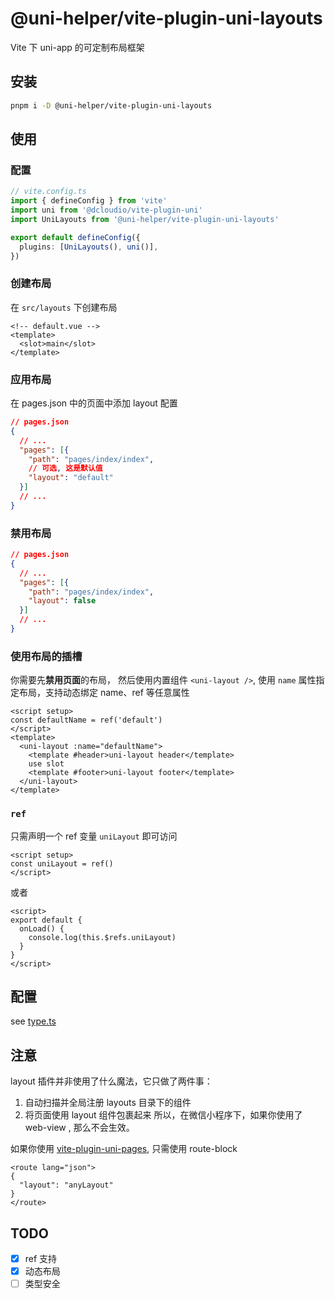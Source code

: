 # @uni-helper/vite-plugin-uni-layouts

Vite 下 uni-app 的可定制布局框架

## 安装

```bash
pnpm i -D @uni-helper/vite-plugin-uni-layouts
```

## 使用

### 配置

```ts
// vite.config.ts
import { defineConfig } from 'vite'
import uni from '@dcloudio/vite-plugin-uni'
import UniLayouts from '@uni-helper/vite-plugin-uni-layouts'

export default defineConfig({
  plugins: [UniLayouts(), uni()],
})
```

### 创建布局

在 `src/layouts` 下创建布局

```vue
<!-- default.vue -->
<template>
  <slot>main</slot>
</template>
```

### 应用布局

在 pages.json 中的页面中添加 layout 配置

```json
// pages.json
{
  // ...
  "pages": [{
    "path": "pages/index/index",
    // 可选, 这是默认值
    "layout": "default"
  }]
  // ...
}
```

### 禁用布局

```json
// pages.json
{
  // ...
  "pages": [{
    "path": "pages/index/index",
    "layout": false
  }]
  // ...
}
```

### 使用布局的插槽

你需要先**禁用页面**的布局， 然后使用内置组件 `<uni-layout />`, 使用 `name` 属性指定布局，支持动态绑定 name、ref 等任意属性

```vue
<script setup>
const defaultName = ref('default')
</script>
<template>
  <uni-layout :name="defaultName">
    <template #header>uni-layout header</template>
    use slot
    <template #footer>uni-layout footer</template>
  </uni-layout>
</template>
```

### `ref`

只需声明一个 ref 变量 `uniLayout` 即可访问

```vue
<script setup>
const uniLayout = ref()
</script>
```
或者

```vue
<script>
export default {
  onLoad() {
    console.log(this.$refs.uniLayout)
  }
}
</script>
```

## 配置

see [type.ts](./src/types.ts)

## 注意

layout 插件并非使用了什么魔法，它只做了两件事：

1. 自动扫描并全局注册 layouts 目录下的组件
2. 将页面使用 layout 组件包裹起来
   所以，在微信小程序下，如果你使用了 web-view , 那么不会生效。

如果你使用 [vite-plugin-uni-pages](https://github.com/uni-helper/vite-plugin-uni-pages), 只需使用 route-block

```vue
<route lang="json">
{
  "layout": "anyLayout"
}
</route>
```

## TODO

- [x] ref 支持
- [x] 动态布局
- [ ] 类型安全

